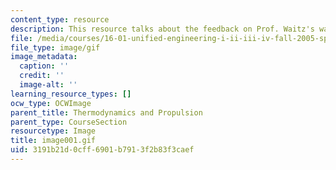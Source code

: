 ```yaml
---
content_type: resource
description: This resource talks about the feedback on Prof. Waitz's way of teaching.
file: /media/courses/16-01-unified-engineering-i-ii-iii-iv-fall-2005-spring-2006/3191b21d0cff6901b7913f2b83f3caef_image001.gif
file_type: image/gif
image_metadata:
  caption: ''
  credit: ''
  image-alt: ''
learning_resource_types: []
ocw_type: OCWImage
parent_title: Thermodynamics and Propulsion
parent_type: CourseSection
resourcetype: Image
title: image001.gif
uid: 3191b21d-0cff-6901-b791-3f2b83f3caef
---
```

